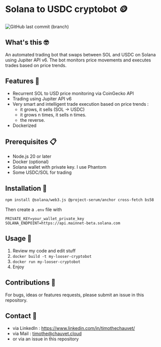 # Solana to USDC cryptobot 🪙

![GitHub last commit (branch)](https://img.shields.io/github/last-commit/timothechauvet/my-looser-cryptobot/main)

## What's this 🤓
An automated trading bot that swaps between SOL and USDC on Solana using Jupiter API v6. The bot monitors price movements and executes trades based on price trends.

## Features 💫
- Recurrent SOL to USD price monitoring via CoinGecko API
- Trading using Jupiter API v6
- Very smart and intelligent trade execution based on price trends : 
  - it grows, it sells (SOL -> USDC)
  - it grows n times, it sells n times.
  - the reverse.
- Dockerized

## Prerequisites 📋
- Node.js 20 or later
- Docker (optional)
- Solana wallet with private key. I use Phantom
- Some USDC/SOL for trading

## Installation 🔧
```bash
npm install @solana/web3.js @project-serum/anchor cross-fetch bs58
```

Then create a `.env` file with

```
PRIVATE_KEY=your_wallet_private_key
SOLANA_ENDPOINT=https://api.mainnet-beta.solana.com
```

## Usage 🤖
1. Review my code and edit stuff
2. `docker build -t my-looser-cryptobot`
3. `docker run my-looser-cryptobot`
4. Enjoy

## Contributions 🫵
For bugs, ideas or features requests, please submit an issue in this repository.

## Contact 🤗
- via LinkedIn : https://www.linkedin.com/in/timothechauvet/
- via Mail : timothe@chauvet.cloud
- or via an issue in this repository
